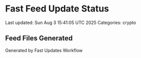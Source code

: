 # Fast Feed Update Status
Last updated: Sun Aug  3 15:41:05 UTC 2025
Categories: crypto

## Feed Files Generated

Generated by Fast Updates Workflow
